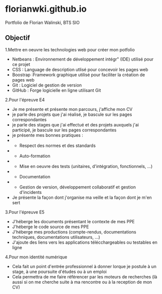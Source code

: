 # florianwki.github.io
Portfolio de Florian Walinski, BTS SIO
## Objectif
1.Mettre en oeuvre les technologies web pour créer mon potfolio

- Netbeans : Environnement de développement intégr" (IDE) utilisé pour ce projet
- CSS : Language de description utlisé pour concevoir les pages web
- Boostrap :Framework graphique utilisé pour faciliter la création de pages web
- Git : Logiciel de gestion de version
- GitHub : Forge logicielle en ligne utilisant Git

2.Pour l'épreuve E4

- Je me présente et présente mon parcours, j'affiche mon CV
- je parle des projets que j'ai réalisé, je bascule sur les pages correspondantes
- je parle des stages que j'ai effectué et des projets auxquels j'ai participé, je bascule sur les pages correspondantes
- je présente mes bonnes pratiques :
- - Respect des normes et des standards
- - Auto-formation
- - Mise en oeuvre des tests (unitaires, d'intégration, fonctionnels, ...)
- - Documentation
- - Gestion de version, développement collaboratif et gestion d'incidents
- Je présente la façon dont j'organise ma veille et la façon dont je m'en sert

3.Pour l'épreuve E5

- J'héberge les documents présentant le contexte de mes PPE
- J'héberge le code source de mes PPE
- J'héberge mes productions (compte-rendus, documentations techniques, documentations utilisateurs, ...)
- J'ajoute des liens vers les applications télécchargeables ou testables en ligne

4.Pour mon identité numérique

- Cela fait un point d'entrée professionnel à donner lorque je postule à un stage, à une poursuite d'études ou à un emploi
- Cela permettra de me faire référencer par les moteurs de recherches (là aussi si on me cherche suite à ma rencontre ou à la reception de mon CV)
